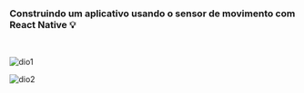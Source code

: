 ### Construindo um aplicativo usando o sensor de movimento com React Native 💡
<br>


![dio1](https://user-images.githubusercontent.com/92344990/175133023-bbb3bdd4-1310-4d44-8952-1929196021f1.JPG)

![dio2](https://user-images.githubusercontent.com/92344990/175133213-a784738e-c4d4-4a7f-bb35-3f439ce330a2.JPG)

